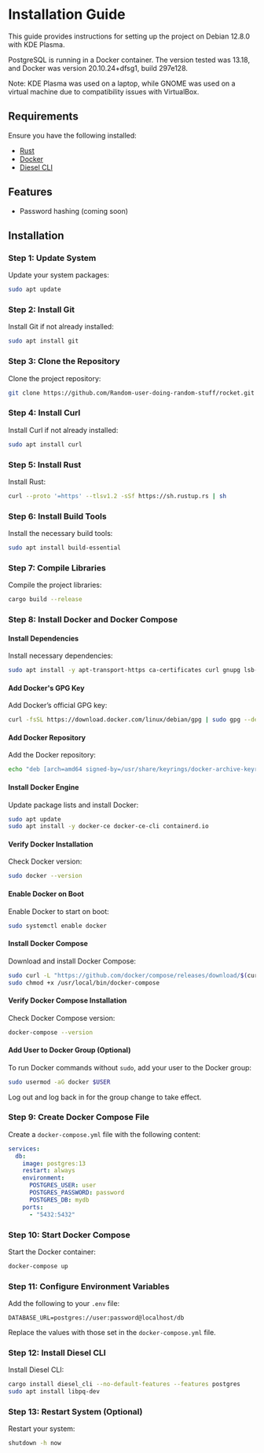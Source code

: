 # Installation Guide

This guide provides instructions for setting up the project on Debian 12.8.0 with KDE Plasma.

PostgreSQL is running in a Docker container. The version tested was 13.18, and Docker was version 20.10.24+dfsg1, build 297e128.

Note: KDE Plasma was used on a laptop, while GNOME was used on a virtual machine due to compatibility issues with VirtualBox.

## Requirements

Ensure you have the following installed:

- [Rust](https://www.rust-lang.org/)
- [Docker](https://www.docker.com/)
- [Diesel CLI](https://diesel.rs/)

## Features

- Password hashing (coming soon)

## Installation

### Step 1: Update System

Update your system packages:

```bash
sudo apt update
```

### Step 2: Install Git

Install Git if not already installed:

```bash
sudo apt install git
```

### Step 3: Clone the Repository

Clone the project repository:

```bash
git clone https://github.com/Random-user-doing-random-stuff/rocket.git
```

### Step 4: Install Curl

Install Curl if not already installed:

```bash
sudo apt install curl
```

### Step 5: Install Rust

Install Rust:

```bash
curl --proto '=https' --tlsv1.2 -sSf https://sh.rustup.rs | sh
```

### Step 6: Install Build Tools

Install the necessary build tools:

```bash
sudo apt install build-essential
```

### Step 7: Compile Libraries

Compile the project libraries:

```bash
cargo build --release
```

### Step 8: Install Docker and Docker Compose

#### Install Dependencies

Install necessary dependencies:

```bash
sudo apt install -y apt-transport-https ca-certificates curl gnupg lsb-release
```

#### Add Docker's GPG Key

Add Docker’s official GPG key:

```bash
curl -fsSL https://download.docker.com/linux/debian/gpg | sudo gpg --dearmor -o /usr/share/keyrings/docker-archive-keyring.gpg
```

#### Add Docker Repository

Add the Docker repository:

```bash
echo "deb [arch=amd64 signed-by=/usr/share/keyrings/docker-archive-keyring.gpg] https://download.docker.com/linux/debian $(lsb_release -cs) stable" | sudo tee /etc/apt/sources.list.d/docker.list > /dev/null
```

#### Install Docker Engine

Update package lists and install Docker:

```bash
sudo apt update
sudo apt install -y docker-ce docker-ce-cli containerd.io
```

#### Verify Docker Installation

Check Docker version:

```bash
sudo docker --version
```

#### Enable Docker on Boot

Enable Docker to start on boot:

```bash
sudo systemctl enable docker
```

#### Install Docker Compose

Download and install Docker Compose:

```bash
sudo curl -L "https://github.com/docker/compose/releases/download/$(curl -s https://api.github.com/repos/docker/compose/releases/latest | jq -r .tag_name)/docker-compose-$(uname -s)-$(uname -m)" -o /usr/local/bin/docker-compose
sudo chmod +x /usr/local/bin/docker-compose
```

#### Verify Docker Compose Installation

Check Docker Compose version:

```bash
docker-compose --version
```

#### Add User to Docker Group (Optional)

To run Docker commands without `sudo`, add your user to the Docker group:

```bash
sudo usermod -aG docker $USER
```

Log out and log back in for the group change to take effect.

### Step 9: Create Docker Compose File

Create a `docker-compose.yml` file with the following content:

```yml
services:
  db:
    image: postgres:13
    restart: always
    environment:
      POSTGRES_USER: user
      POSTGRES_PASSWORD: password
      POSTGRES_DB: mydb
    ports:
      - "5432:5432"
```

### Step 10: Start Docker Compose

Start the Docker container:

```bash
docker-compose up
```

### Step 11: Configure Environment Variables

Add the following to your `.env` file:

```text
DATABASE_URL=postgres://user:password@localhost/db
```

Replace the values with those set in the `docker-compose.yml` file.

### Step 12: Install Diesel CLI

Install Diesel CLI:

```bash
cargo install diesel_cli --no-default-features --features postgres
sudo apt install libpq-dev
```

### Step 13: Restart System (Optional)

Restart your system:

```bash
shutdown -h now
```